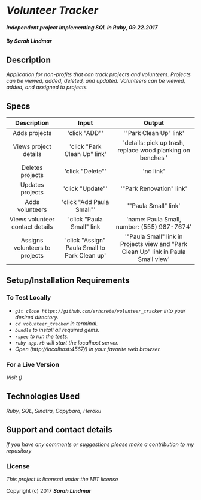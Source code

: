 # _Volunteer Tracker_

#### _Independent project implementing SQL in Ruby, 09.22.2017_

#### By _**Sarah Lindmar**_

## Description

_Application for non-profits that can track projects and volunteers. Projects can be viewed, added, deleted, and updated. Volunteers can be viewed, added, and assigned to projects._

## Specs

| Description        | Input           | Output  |
| :------------------: |:-------------:| :-----:|
| Adds projects    | 'click "ADD"' | '"Park Clean Up" link' |
| Views project details  | 'click "Park Clean Up" link'     | 'details: pick up trash, replace wood planking on benches '|
| Deletes projects    | 'click "Delete"' | 'no link' |
| Updates projects    | 'click "Update"' | '"Park Renovation" link' |
| Adds volunteers    | 'click "Add Paula Small"' | '"Paula Small" link' |
| Views volunteer contact details  | 'click "Paula Small" link | 'name: Paula Small, number: (555) 987-7674' |
| Assigns volunteers to projects | 'click "Assign" Paula Small to Park Clean up' | '"Paula Small" link in Projects view and "Park Clean Up" link in Paula Small view' |


## Setup/Installation Requirements

### To Test Locally

* _`git clone https://github.com/srhcrete/volunteer_tracker` into your desired directory._
* _`cd volunteer_tracker` in terminal._
* _`bundle` to install all required gems._
* _`rspec` to run the tests._
* _`ruby app.rb` will start the localhost server._
* _Open (http://localhost:4567/) in your favorite web browser._

### For a Live Version

_Visit ()_

## Technologies Used

_Ruby, SQL, Sinatra, Capybara, Heroku_


## Support and contact details

_If you have any comments or suggestions please make a contribution to my repository_

### License

*This project is licensed under the MIT license*

Copyright (c) 2017 **_Sarah Lindmar_**
